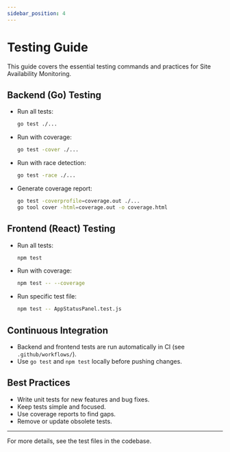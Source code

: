 ```yaml
---
sidebar_position: 4
---
```


# Testing Guide

This guide covers the essential testing commands and practices for Site Availability Monitoring.

## Backend (Go) Testing

- Run all tests:
  ```bash
  go test ./...
  ```
- Run with coverage:
  ```bash
  go test -cover ./...
  ```
- Run with race detection:
  ```bash
  go test -race ./...
  ```
- Generate coverage report:
  ```bash
  go test -coverprofile=coverage.out ./...
  go tool cover -html=coverage.out -o coverage.html
  ```

## Frontend (React) Testing

- Run all tests:
  ```bash
  npm test
  ```
- Run with coverage:
  ```bash
  npm test -- --coverage
  ```
- Run specific test file:
  ```bash
  npm test -- AppStatusPanel.test.js
  ```

## Continuous Integration

- Backend and frontend tests are run automatically in CI (see `.github/workflows/`).
- Use `go test` and `npm test` locally before pushing changes.

## Best Practices

- Write unit tests for new features and bug fixes.
- Keep tests simple and focused.
- Use coverage reports to find gaps.
- Remove or update obsolete tests.

---

For more details, see the test files in the codebase.
